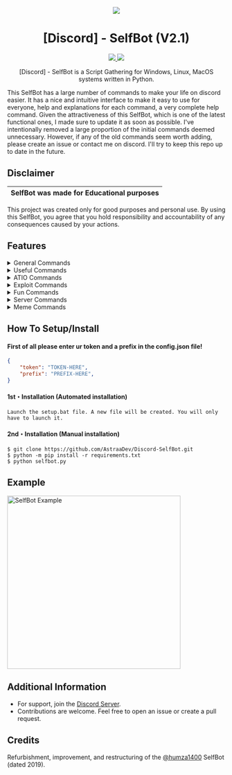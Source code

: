 <p align="center">
  <img src="https://3684636823-files.gitbook.io/~/files/v0/b/gitbook-x-prod.appspot.com/o/spaces%2FAAWXLgBhsxb38Q3iF3ha%2Fsocialpreview%2FJYYwVSNx9yLnXY8adfAU%2Fbanner.png?alt=media&token=264b3ce3-6643-4b55-8990-ca5cd2516dce">
</p>

<h1 align="center">[Discord] - SelfBot (V2.1)</h1>
<p align="center">
  <a href="https://github.com/AstraaDev/Discord-SelfBot/blob/main/LICENSE">
    <img src="https://img.shields.io/badge/License-MIT-important">
  </a>
  <a href="https://github.com/AstraaDev">
    <img src="https://img.shields.io/github/repo-size/AstraaDev/Discord-SelfBot.svg?label=Repo%20size&style=flat-square">
  </a>
</p>

<p align="center">
  [Discord] - SelfBot is a Script Gathering for Windows, Linux, MacOS systems written in Python.
</p>
This SelfBot has a large number of commands to make your life on discord easier. It has a nice and intuitive interface to make it easy to use for everyone, help and explanations for each command, a very complete help command.
Given the attractiveness of this SelfBot, which is one of the latest functional ones, I made sure to update it as soon as possible.
I've intentionally removed a large proportion of the initial commands deemed unnecessary. However, if any of the old commands seem worth adding, please create an issue or contact me on discord.
I'll try to keep this repo up to date in the future.


## Disclaimer

|SelfBot was made for Educational purposes|
|-------------------------------------------------|
This project was created only for good purposes and personal use.
By using this SelfBot, you agree that you hold responsibility and accountability of any consequences caused by your actions.

## Features

<details>
  <summary>General Commands</summary>

```python
- help <category>
- ping
- uptime
```
</details>

<details>
  <summary>Useful Commands</summary>

```js
- astraa
- geoip <ip>
- pingweb <website-url>
- gentoken <user>
- quickdelete <message>
- usericon <@user>
- rolecolor <role>
```
</details>

<details>
  <summary>ATIO Commands</summary>

```js
- tokeninfo <token>
- cleardm <amount>
- hypesquad <house>
- serverinfo
- nitro
- webhookremove <webhook>
```
</details>

<details>
  <summary>Exploit Commands</summary>

```js
- hide <display> <hidden>
- edit <message>
```
</details>

<details>
  <summary>Fun Commands</summary>

```js
- 9/11
- cum
- minesweeper
- 1337 <message>
- dick <user>
- reverse <message>
```
</details>

<details>
  <summary>Server Commands</summary>

```js
- spam <amount>
- guildicon
- guildbanner
- guildname <name>
- purge <amount>
```
</details>

<details>
  <summary>Meme Commands</summary>

```js
- shrug
- lenny
- fliptable
- unflip
- empty
```
</details>

## How To Setup/Install

#### First of all please enter ur token and a prefix in the config.json file!
```json
{
    "token": "TOKEN-HERE", 
    "prefix": "PREFIX-HERE",
}
```

#### 1st・Installation (Automated installation)
```
Launch the setup.bat file. A new file will be created. You will only have to launch it.
```

#### 2nd・Installation (Manual installation)
```
$ git clone https://github.com/AstraaDev/Discord-SelfBot.git
$ python -m pip install -r requirements.txt
$ python selfbot.py
```

## Example
<img src="https://cdn.discordapp.com/attachments/1079127307656122501/1326253525541326848/image.png?ex=677ec159&is=677d6fd9&hm=9e3ba05258933e5c1d1f2b769a086f8a6d82ec26069382e9b80ed1decbc17062&" alt="SelfBot Example" width="400">

## Additional Information
- For support, join the [Discord Server](https://discord.gg/PKR7nM9j9U).
- Contributions are welcome. Feel free to open an issue or create a pull request.

## Credits
Refurbishment, improvement, and restructuring of the [@humza1400](https://github.com/humza1400) SelfBot (dated 2019).

